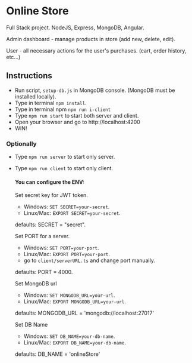 # Online Store
Full Stack project. NodeJS, Express, MongoDB, Angular.

Admin dashboard - manage products in store (add new, delete, edit).

User - all necessary actions for the user's purchases. (cart, order history, etc...)

## Instructions

* Run script, `setup-db.js` in MongoDB console. (MongoDB must be installed locally).
* Type in terminal `npm install`.
* Type in terminal npm `npm run i-client`
* Type `npm run start` to start both server and client.
* Open your browser and go to http://localhost:4200
* WIN!

### Optionally
* Type `npm run server` to start only server.
* Type `npm run client` to start only client.

  #### You can configure the ENV:

    Set secret key for JWT token.
    * Windows: `SET SECRET=your-secret`.
    * Linux/Mac: `EXPORT SECRET=your-secret`.
    
    defaults: SECRET = "secret".
    
    Set PORT for a server.
    * Windows: `SET PORT=your-port`.
    * Linux/Mac: `EXPORT PORT=your-port`.
    * go to `client/serverURL.ts` and change port manually.
    
    defaults: PORT = 4000.

    Set MongoDB url 
    * Windows: `SET MONGODB_URL=your-url`.
    * Linux/Mac: `EXPORT MONGODB_URL=your-url`.
    
    defaults: MONGODB_URL = 'mongodb://localhost:27017'
    
    Set DB Name
    * Windows: `SET DB_NAME=your-db-name`.
    * Linux/Mac: `EXPORT DB_NAME=your-db-name`.
    
    defaults: DB_NAME = 'onlineStore'

